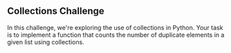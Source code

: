 ## Collections Challenge
In this challenge, we're exploring the use of collections in Python. Your task is to implement a function that counts the number of duplicate elements in a given list using collections.